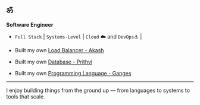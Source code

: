 ## ॐ
<!-- ![Diagram](./blue.png)  -->
**Software Engineer**

- `Full Stack` | `Systems-Level` | `Cloud` ☁️ and `DevOps`⚓ |

- Built my own [Load Balancer - Akash](https://github.com/psidh/Akash)
- Built my own [Database - Prithvi](https://github.com/psidh/Prithvi)
- Built my own [Programming Language - Ganges](https://github.com/psidh/Ganges)
---

I enjoy building things from the ground up — from languages to systems to tools that scale.


<!-- ![](https://capsule-render.vercel.app/api?type=waving&color=gradient&height=100&section=header) 



-->

  <!-- 
  ### Tech Stack
  [![My Skills](https://skillicons.dev/icons?i=nextjs,react,aws,prisma,kubernetes,docker,postgres,mongodb,vite,express,workers,terraform,nodejs,redis,grafana,prometheus,tailwind,postman,figma,firebase,supabase,java,py,ts,js,go,rust,c,cpp)](https://skillicons.dev)  
  -->
<!-- <p align="left"> <img src="https://komarev.com/ghpvc/?username=psidh&label=Profile%20views&color=000000&style=flat" alt="psidh" /> </p> -->

<!-- [![Sidh's github activity graph](https://github-readme-activity-graph.vercel.app/graph?username=psidh&theme=github-compact)](https://github.com/psidh/github-readme-activity-graph) -->

<!-- ![stats](https://github-readme-stats.vercel.app/api?username=psidh&show_icons=true&theme=dark) -->


<!-- ![Top Langs](https://github-readme-stats.vercel.app/api/top-langs/?username=psidh&langs_count=10&theme=dark) -->


<!-- ![](https://capsule-render.vercel.app/api?type=waving&color=gradient&height=100&section=footer) -->
